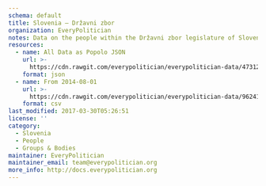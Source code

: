 ```yaml
---
schema: default
title: Slovenia — Državni zbor
organization: EveryPolitician
notes: Data on the people within the Državni zbor legislature of Slovenia.
resources:
  - name: All Data as Popolo JSON
    url: >-
      https://cdn.rawgit.com/everypolitician/everypolitician-data/47312fd636a7fe94206d05fa8dd1ee42253788ff/data/Slovenia/National_Assembly/ep-popolo-v1.0.json
    format: json
  - name: From 2014-08-01
    url: >-
      https://cdn.rawgit.com/everypolitician/everypolitician-data/96241e2aaf7d04d879e666e93b76d6d5e1e672c7/data/Slovenia/National_Assembly/term-7.csv
    format: csv
last_modified: 2017-03-30T05:26:51
license: ''
category:
  - Slovenia
  - People
  - Groups & Bodies
maintainer: EveryPolitician
maintainer_email: team@everypolitician.org
more_info: http://docs.everypolitician.org
---
```

